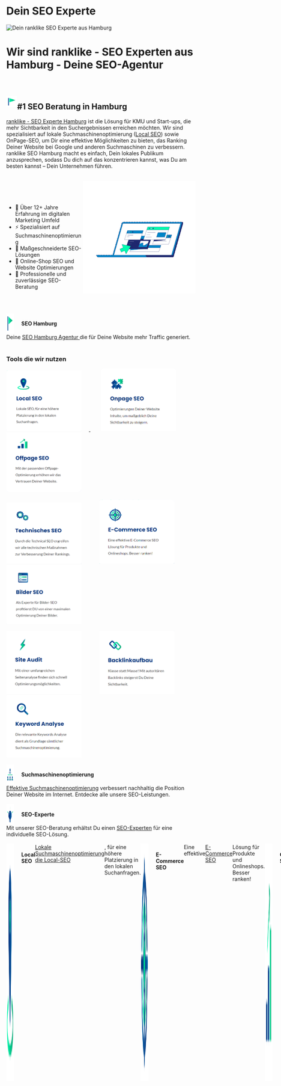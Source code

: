 <h1>Dein SEO Experte</h1>
<img src="./Icons/Dein%20ranklike%20SEO%20Experte%20aus%20Hamburg.gif" alt="Dein ranklike SEO Experte aus Hamburg">

<h1>Wir sind ranklike - SEO Experten aus Hamburg - Deine SEO-Agentur</h1>

<br><br>

<img align="left" src="./Icons/ranklike-seo-hamburg.png" width=29px><h2>#1 SEO Beratung in Hamburg</h2>

<p>
<a href="https://ranklike.de/">ranklike - SEO Experte Hamburg</a> ist die Lösung für KMU und Start-ups, die mehr Sichtbarkeit in den Suchergebnissen erreichen möchten. Wir sind spezialisiert auf lokale Suchmaschinenoptimierung (<a href="https://ranklike.de/local-seo/ ">Local SEO</a>) sowie OnPage-SEO, um Dir eine effektive Möglichkeiten zu bieten, das Ranking Deiner Website bei Google und anderen Suchmaschinen zu verbessern. ranklike SEO Hamburg macht es einfach, Dein lokales Publikum anzusprechen, sodass Du dich auf das konzentrieren kannst, was Du am besten kannst – Dein Unternehmen führen.
</p>

<br>

<img align="right" src="./Icons/ranklike-SEO-Experte-Hamburg-Marketing.gif" width=300px>

<br><br>

<p align="left">
       
- 🚀 Über 12+ Jahre Erfahrung im digitalen Marketing Umfeld 
- ⚡️ Spezialisiert auf Suchmaschinenoptimierung 
- 🎯 Maßgeschneiderte SEO-Lösungen 
- 🔎 Online-Shop SEO und Website Optimierungen
- 📌 Professionelle und zuverlässige SEO-Beratung   
</p>
       
 <br><br>
       

 
<div style="display:flex;">
<img align="left" src="./Icons/ranklike-seo-hamburg.png" width=20px style="margin-right:20px">
<h4>SEO Hamburg</h4></div>
Deine <a href="https://ranklike.de/">SEO Hamburg Agentur </a>die für Deine Website mehr Traffic generiert.<br><br>

<!--  -->
<h3>Tools die wir nutzen</h3>
<div>
       
<a href="https://ranklike.de/local-seo/" target="_blank"><img src="./Icons/local-seo.png" style="margin-right: 20px;" width=200>
</a>&nbsp;&nbsp;&nbsp;&nbsp;&nbsp;&nbsp; 
<a href="https://ranklike.de/onpage-seo/" target="_blank"><img src="./Icons/onpage.png" style="margin-right: 20px;" width=200></a>&nbsp;&nbsp;&nbsp;&nbsp;&nbsp;&nbsp;
<a href="https://ranklike.de/offpage-seo/" target="_blank"><img src="./Icons/offpage.png" style="margin-right: 20px;" width=200></a><br><br>
<a href="https://ranklike.de/technisches-seo/" target="_blank"><img src="./Icons/technisches.png" style="margin-right: 20px;" width=200></a>&nbsp;&nbsp;&nbsp;&nbsp;&nbsp;&nbsp;
<a href="https://ranklike.de/e-commerce-seo/" target="_blank"><img src="./Icons/e-commerce.png" style="margin-right: 20px;" width=200></a>&nbsp;&nbsp;&nbsp;&nbsp;&nbsp;&nbsp;
<a href="https://ranklike.de/bilder-seo/" target="_blank"><img src="./Icons/bilder.png" style="margin-right: 20px;" width=200></a><br>
       
<a href="https://ranklike.de/site-audit/" target="_blank"><img src="./Icons/site-audit.png" style="margin-right: 20px;"  width=200></a>&nbsp;&nbsp;&nbsp;&nbsp;&nbsp;&nbsp;
<a href="https://ranklike.de/backlinkaufbau/" target="_blank"><img src="./Icons/backlinkaufbau.png" style="margin-right: 20px;"  width=200></a>&nbsp;&nbsp;&nbsp;&nbsp;&nbsp;&nbsp;
<a href="https://ranklike.de/keyword-analyse/" target="_blank"><img src="./Icons/keyword-analyse.png" style="margin-right: 20px;" width=200></a><br>
</div>



<!--  -->

<div style="display:flex;">
<img align="left" src="./Icons/ranklike-suchmaschinenoptimierung.png" width=20px style="margin-right:20px">
<h4 style="display: inline;">Suchmaschinenoptimierung</h4></div>
<a href="https://ranklike.de/local-seo/ ">Effektive Suchmaschinenoptimierung</a> verbessert nachhaltig die Position
Deiner Website im Internet. Entdecke alle unsere SEO-Leistungen.<br><br>

<div style="display:flex;">
<img align="left" src="./Icons/ranklike-seo-experte.png" width=20px style="margin-right:20px">
<h4>SEO-Experte</h4></div>
Mit unserer SEO-Beratung erhältst Du einen <a href="https://ranklike.de/seo-experte/">SEO-Experten</a> für eine
individuelle SEO-Lösung.<br><br>

<div style="display:flex;">
<img align="left" src="./Icons/ranklike-local-seo.png" width=20px style="margin-right:20px">
<h4>Local SEO</h4>
<a href="https://ranklike.de/local-seo/">Lokale Suchmaschinenoptimierung die Local-SEO</a>, für eine höhere
Platzierung in den lokalen Suchanfragen.<br><br>

<div style="display:flex;">
<img align="left" src="./Icons/ranklike-e-commerce-seo.png" width=20px style="margin-right:20px">
<h4>E-Commerce SEO</h4>
Eine effektive <a href="https://ranklike.de/e-commerce-seo/">E-Commerce SEO</a> Lösung für Produkte und Onlineshops.
Besser ranken!<br><br>

<div style="display:flex;">
<img align="left" src="./Icons/ranklike-offpage-seo.png" width=20px style="margin-right:20px">
<h4>OffPage-SEO</h4>
Mit der passenden <a href="https://ranklike.de/offpage-seo/">OffPage Strategie</a>, erhöhen wir die Autorität und
das Vertrauen Deiner Website.<br><br>

<div style="display:flex;">
<img align="left" src="./Icons/ranklike-onpage-seo.png" width=20px style="margin-right:20px">
<h4>OnPage Optimierung</h4>
<a href="https://ranklike.de/onpage-seo/">OnPage-Optimierungen</a> Deiner Website-Inhalte, um maßgeblich die
Sichtbarkeit zu steigern.<br><br>

<div style="display:flex;">
<img align="left" src="./Icons/ranklike-technisches-seo.png" width=20px style="margin-right:20px">
<h4>Technisches-SEO</h4>
Durch die <a href="https://ranklike.de/technisches-seo/">Technische SEO</a> ergreifen wir alle technischen Maßnahmen
zur Verbesserung Deiner Rankings.<br><br>

<div style="display:flex;">
<img align="left" src="./Icons/ranklike-bilder-seo.png" width=20px style="margin-right:20px">
<h4>Bilder SEO</h4>
Als erfahrener Experte für <a href="https://ranklike.de/bilder-seo/">Bilder-SEO</a> profitieren Du von einer
maximalen Optimierung für Bilder und Grafiken.<br><br>

<div style="display:flex;">
<img align="left" src="./Icons/ranklike-site-audit.png" width=20px style="margin-right:20px">
<h4>Site-Audit</h4>
Mit einer umfangreichen <a href="https://ranklike.de/site-audit/">Site-Audit Seitenanalyse </a>finden Sie schnell
Optimierungsmöglichkeiten.<br><br>


<div style="display:flex;">
<img align="left" src="./Icons/ranklike-keyword-analyse.png" width=20px style="margin-right:20px">
<h4>Keyword Analyse</h4>
Die <a href="https://ranklike.de/keyword-analyse/">Keyword Analyse</a> dient Dir als Grundlage
sämtlicher Suchmaschinenoptimierung<br><br>

<div style="display:flex;">
<img align="left" src="./Icons/ranklike-backlinks.png" width=20px style="margin-right:20px">
<h4>Backlinkaufbau</h4>
Klasse statt Masse! Mit einem autoritären <a href="https://ranklike.de/backlinkaufbau/">Backlinkaufbau </a>steigern
wir Deine Sichtbarkeit.

</p>
<br>
<br>

<h3>Tools die wir nutzen</h3>
<div style="display: flex;align-items: center;">
        <img src="./Icons/Ahrefs.png" alt="Ahrefs" width="80px" height="80px" style="margin-right:30px">
        <img src="./Icons/semrush.png" alt="semrush" width="80px" height="80px" style="margin-right:30px">
        <img src="./Icons/screaming.png" alt="screaming" width="80px" height="80px" style="margin-right:30px">
        <img src="./Icons/mangools-logo.svg" alt="" width="80px" height="80px" style="margin-right:30px">
        <img src="./Icons/Affinity.png" alt="Affinity" width="80px" height="80px" style="margin-right:30px">
        <img src="./Icons/lightroom.png" alt="lightroom" width="80px" height="80px" style="margin-right:30px">
        <img src="./Icons/Brackets.png" alt="Brackets" width="80px" height="80px" style="margin-right:30px">
        <img src="./Icons/Photoshop.png" alt="Photoshop" width="80px" height="80px" style="margin-right:30px">
</div>

<br>
<br>

<h3>Was wir können</h3>
<table>
        <tr>
            <td align="center" width="96" style="border:1px solid #3A424A">
                <a>
                    <img src="./Icons/html.png" width="40" />
                </a>
                <br>HTML
            </td>
            <td align="center" width="96" style="border:1px solid #3A424A">
                <a>
                    <img src="./Icons/CSS.png" width="40" />
                </a>
                <br>CSS
            </td>
            <td align="center" width="96" style="border:1px solid #3A424A">
                <a>
                    <img src="./Icons/javascript.png" width="40" />
                </a>
                <br>Javascript
            </td>
            <td align="center" width="96" style="border:1px solid #3A424A">
                <a>
                    <img src="./Icons/Bootstrap.png" width="40" />
                </a>
                <br>Bootstrap
            </td>
            <td align="center" width="96" style="border:1px solid #3A424A">
                <a>
                    <img src="./Icons/ebay.png" width="40" />
                </a>
                <br>ebay
            </td>
            <td align="center" width="96" style="border:1px solid #3A424A">
                <a>
                    <img src="./Icons/amazon.png" width="40" />
                </a>
                <br>amazon
            </td>
            <td align="center" width="96" style="border:1px solid #3A424A">
                <a>
                    <img src="./Icons/shopify.png" width="40" />
                </a>
                <br>shopify
            </td>
            <td align="center" width="96" style="border:1px solid #3A424A">
                <a>
                    <img src="./Icons/Wordpress.png" width="40" />
                </a>
                <br>Wordpress
            </td>
            <td align="center" width="96" style="border:1px solid #3A424A">
                <a>
                    <img src="./Icons/woocommerce.png" width="40" />
                </a>
                <br>woocommerce
            </td>
            <td align="center" width="96" style="border:1px solid #3A424A">
                <a>
                    <img src="./Icons/Prestashop.png" width="40" />
                </a>
                <br>Prestashop
            </td>
            <td align="center" width="96" style="border:1px solid #3A424A">
                <a>
                    <img src="./Icons/xt-commerce.png" width="40" />
                </a>
                <br>xt-commerce
            </td>
            </td>
            <td align="center" width="96" style="border:1px solid #3A424A">
                <a>
                    <img src="./Icons/wix.png" width="40" />
                </a>
                <br>wix
            </td>
            </td>
            <td align="center" width="96" style="border:1px solid #3A424A">
                <a>
                    <img src="./Icons/shopware.webp" width="40" />
                </a>
                <br>shopware
            </td>
            </td>
            <td align="center" width="96" style="border:1px solid #3A424A">
                <a>
                    <img src="./Icons/gcloud.png" width="40" />
                </a>
                <br>G-cloud
            </td>
            <td align="center" width="96" style="border:1px solid #3A424A">
                <a>
                    <img src="./Icons/aws.png" width="40" />
                </a>
                <br>aws
            </td>
            <td align="center" width="96" style="border:1px solid #3A424A">
                <a>
                    <img src="./Icons/azure.png" width="40" />
                </a>
                <br>azure
            </td>
        </tr>
</table>

<br>
<br>

<h3>Verbinde dich mit uns</h3>
<div style="display: flex;align-items: center;">
 <a href="https://twitter.com/ranklike"><img
            src="./Icons/Twitter.png" style="margin-right: 10px" width=50></a>&nbsp;&nbsp;
        <a href="https://www.facebook.com/ranklikeSEO"><img
            src="./Icons/Facebook-Logo.png" style="margin-right: 10px" width=50></a>&nbsp;&nbsp;
        <a href="https://www.instagram.com/rank.like/"><img
            src="./Icons/instagram.webp"  style="margin-right: 10px" width=50></a>&nbsp;&nbsp;
        <a href="https://www.pinterest.de/ranklike/"><img
            src="./Icons/Pinterest.png"  style="margin-right: 10px" width=50></a>&nbsp;&nbsp;
        <a href="https://www.tumblr.com/blog/ranklike"><img src="./Icons/tumblr.png"  style="margin-right: 10px" width=50></a>&nbsp;&nbsp;
        <a href="https://www.linkedin.com/company/ranklike-seo/"><img
            src="./Icons/linkedin.png"  style="margin-right: 10px" width=50></a>&nbsp;&nbsp;
        <a href="https://www.xing.com/pages/ranklike-seo"><img src="./Icons/xing.svg"  style="margin-right: 10px" width=50></a>&nbsp;&nbsp;
        <a href="https://ranklike-seo-hamburg.business.site/ "><img src="./Icons/ranklike-seo-logo.png" width=50></a>&nbsp;&nbsp;
        <a href="https://www.flickr.com/people/ranklike/ "><img src="./Icons/Flickr.png" width=50></a>
 </div>

<br>
<br>

<div>
            
<img src="./Icons/ranklike-seo-hamburg.png" width="40" align="left"><h4>Deine Experten für SEO Hamburg</h4>
<iframe src="https://www.google.com/maps/embed?pb=!1m18!1m12!1m3!1d2368.8584170695062!2d10.039489!3d53.578143399999995!2m3!1f0!2f0!3f0!3m2!1i1024!2i768!4f13.1!3m3!1m2!1s0x0%3A0xfde4ac845b7be47e!2sranklike%20-%20Online%20Marketing%20SEO!5e0!3m2!1sde!2spt!4v1662304099388!5m2!1sde!2spt"
                width="600" height="450" style="border:0;" allowfullscreen="" loading="lazy"
                referrerpolicy="no-referrer-when-downgrade">ranklike - Online Marketing SEO Hamburg, Hamburger Straße
                180,
                22083 Hamburg</iframe>

<br><br>

Hier findet Ihr unser <a href="https://goo.gl/maps/gxpX35xVxXkvHy9j8">Hamburg SEO Experten Profil</a> in den Maps.

Wir nehmen gerne Eure Anfragen entgegen unter: <a href="https://ranklike.de/kontakt/">SEO-Anfrage starten</a>
